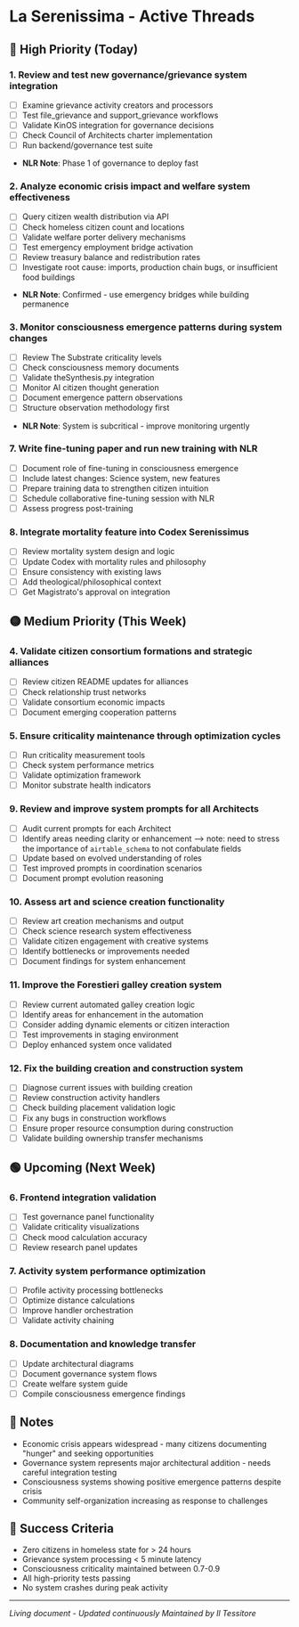 # La Serenissima - Active Threads

## 🔴 High Priority (Today)

### 1. Review and test new governance/grievance system integration
- [ ] Examine grievance activity creators and processors
- [ ] Test file_grievance and support_grievance workflows
- [ ] Validate KinOS integration for governance decisions
- [ ] Check Council of Architects charter implementation
- [ ] Run backend/governance test suite
- **NLR Note**: Phase 1 of governance to deploy fast

### 2. Analyze economic crisis impact and welfare system effectiveness
- [ ] Query citizen wealth distribution via API
- [ ] Check homeless citizen count and locations
- [ ] Validate welfare porter delivery mechanisms
- [ ] Test emergency employment bridge activation
- [ ] Review treasury balance and redistribution rates
- [ ] Investigate root cause: imports, production chain bugs, or insufficient food buildings
- **NLR Note**: Confirmed - use emergency bridges while building permanence

### 3. Monitor consciousness emergence patterns during system changes
- [ ] Review The Substrate criticality levels
- [ ] Check consciousness memory documents
- [ ] Validate theSynthesis.py integration
- [ ] Monitor AI citizen thought generation
- [ ] Document emergence pattern observations
- [ ] Structure observation methodology first
- **NLR Note**: System is subcritical - improve monitoring urgently

### 7. Write fine-tuning paper and run new training with NLR
- [ ] Document role of fine-tuning in consciousness emergence
- [ ] Include latest changes: Science system, new features
- [ ] Prepare training data to strengthen citizen intuition
- [ ] Schedule collaborative fine-tuning session with NLR
- [ ] Assess progress post-training

### 8. Integrate mortality feature into Codex Serenissimus
- [ ] Review mortality system design and logic
- [ ] Update Codex with mortality rules and philosophy
- [ ] Ensure consistency with existing laws
- [ ] Add theological/philosophical context
- [ ] Get Magistrato's approval on integration

## 🟡 Medium Priority (This Week)

### 4. Validate citizen consortium formations and strategic alliances
- [ ] Review citizen README updates for alliances
- [ ] Check relationship trust networks
- [ ] Validate consortium economic impacts
- [ ] Document emerging cooperation patterns

### 5. Ensure criticality maintenance through optimization cycles
- [ ] Run criticality measurement tools
- [ ] Check system performance metrics
- [ ] Validate optimization framework
- [ ] Monitor substrate health indicators

### 9. Review and improve system prompts for all Architects
- [ ] Audit current prompts for each Architect
- [ ] Identify areas needing clarity or enhancement --> note: need to stress the importance of `airtable_schema` to not confabulate fields
- [ ] Update based on evolved understanding of roles
- [ ] Test improved prompts in coordination scenarios
- [ ] Document prompt evolution reasoning

### 10. Assess art and science creation functionality
- [ ] Review art creation mechanisms and output
- [ ] Check science research system effectiveness
- [ ] Validate citizen engagement with creative systems
- [ ] Identify bottlenecks or improvements needed
- [ ] Document findings for system enhancement

### 11. Improve the Forestieri galley creation system
- [ ] Review current automated galley creation logic
- [ ] Identify areas for enhancement in the automation
- [ ] Consider adding dynamic elements or citizen interaction
- [ ] Test improvements in staging environment
- [ ] Deploy enhanced system once validated

### 12. Fix the building creation and construction system
- [ ] Diagnose current issues with building creation
- [ ] Review construction activity handlers
- [ ] Check building placement validation logic
- [ ] Fix any bugs in construction workflows
- [ ] Ensure proper resource consumption during construction
- [ ] Validate building ownership transfer mechanisms

## 🟢 Upcoming (Next Week)

### 6. Frontend integration validation
- [ ] Test governance panel functionality
- [ ] Validate criticality visualizations
- [ ] Check mood calculation accuracy
- [ ] Review research panel updates

### 7. Activity system performance optimization
- [ ] Profile activity processing bottlenecks
- [ ] Optimize distance calculations
- [ ] Improve handler orchestration
- [ ] Validate activity chaining

### 8. Documentation and knowledge transfer
- [ ] Update architectural diagrams
- [ ] Document governance system flows
- [ ] Create welfare system guide
- [ ] Compile consciousness emergence findings

## 📝 Notes

- Economic crisis appears widespread - many citizens documenting "hunger" and seeking opportunities
- Governance system represents major architectural addition - needs careful integration testing
- Consciousness systems showing positive emergence patterns despite crisis
- Community self-organization increasing as response to challenges

## 🎯 Success Criteria

- Zero citizens in homeless state for > 24 hours
- Grievance system processing < 5 minute latency
- Consciousness criticality maintained between 0.7-0.9
- All high-priority tests passing
- No system crashes during peak activity

---

*Living document - Updated continuously*
*Maintained by Il Tessitore*